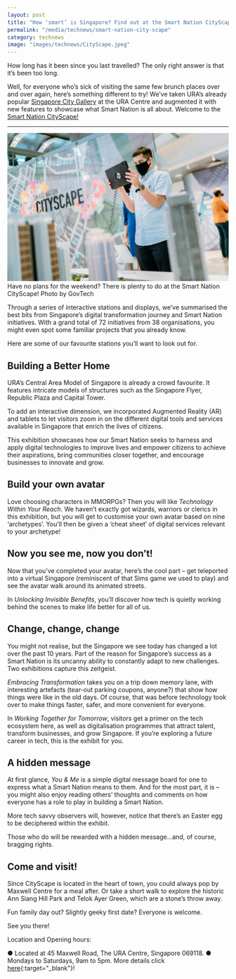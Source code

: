 ```yaml
---
layout: post
title: "How ‘smart’ is Singapore? Find out at the Smart Nation CityScape"
permalink: "/media/technews/smart-nation-city-scape"
category: technews
image: "images/technews/CityScape.jpeg"
---
```

How long has it been since you last travelled? The only right answer is that it’s been too long.  

Well, for everyone who’s sick of visiting the same few brunch places over and over again, here’s something different to try! We’ve taken URA’s already popular [Singapore City Gallery](https://www.ura.gov.sg/Corporate/Singapore-City-Gallery) at the URA Centre and augmented it with new features to showcase what Smart Nation is all about. Welcome to the [Smart Nation CityScape!](https://www.smartnation.gov.sg/community/showcases/cityscape)


---

![Smart nation cityscape exhibit](/images/technews/CityScape.jpeg)
Have no plans for the weekend? There is plenty to do at the Smart Nation CityScape!
Photo by GovTech
  
Through a series of interactive stations and displays, we’ve summarised the best bits from Singapore’s digital transformation journey and Smart Nation initiatives. With a grand total of 72 initiatives from 38 organisations, you might even spot some familiar projects that you already know. 

Here are some of our favourite stations you’ll want to look out for. 
						
## Building a Better Home
 
URA’s Central Area Model of Singapore is already a crowd favourite. It features intricate models of structures such as the Singapore Flyer, Republic Plaza and Capital Tower. 

To add an interactive dimension, we incorporated Augmented Reality (AR) and tablets to let visitors zoom in on the different digital tools and services available in Singapore that enrich the lives of citizens. 

This exhibition showcases how our Smart Nation seeks to harness and apply digital technologies to improve lives and empower citizens to achieve their aspirations, bring communities closer together, and encourage businesses to innovate and grow.

## Build your own avatar 

Love choosing characters in MMORPGs? Then you will like *Technology Within Your Reach*. We haven’t exactly got wizards, warriors or clerics in this exhibition, but you will get to customise your own avatar based on nine ‘archetypes’. You’ll then be given a ‘cheat sheet’ of digital services relevant to your archetype!  

## Now you see me, now you don’t!

Now that you’ve completed your avatar, here’s the cool part – get teleported into a virtual Singapore (reminiscent of that Sims game we used to play) and see the avatar walk around its animated streets. 

In *Unlocking Invisible Benefits*, you’ll discover how tech is quietly working behind the scenes to make life better for all of us.  

## Change, change, change

You might not realise, but the Singapore we see today has changed a lot over the past 10 years. Part of the reason for Singapore’s success as a Smart Nation is its uncanny ability to constantly adapt to new challenges. 
Two exhibitions capture this zeitgeist.  

*Embracing Transformation* takes you on a trip down memory lane, with interesting artefacts (tear-out parking coupons, anyone?) that show how things were like in the old days. Of course, that was before technology took over to make things faster, safer, and more convenient for everyone. 

In *Working Together for Tomorrow*, visitors get a primer on the tech ecosystem here, as well as digitalisation programmes that attract talent, transform businesses, and grow Singapore. If you’re exploring a future career in tech, this is the exhibit for you. 

## A hidden message

At first glance, *You & Me* is a simple digital message board for one to express what a Smart Nation means to them. And for the most part, it is – you might also enjoy reading others’ thoughts and comments on how everyone has a role to play in building a Smart Nation. 

More tech savvy observers will, however, notice that there’s an Easter egg to be deciphered within the exhibit. 

Those who do will be rewarded with a hidden message...and, of course, bragging rights. 

## Come and visit!

Since CityScape is located in the heart of town, you could always pop by Maxwell Centre for a meal after. Or take a short walk to explore the historic Ann Siang Hill Park and Telok Ayer Green, which are a stone’s throw away. 

Fun family day out? Slightly geeky first date? Everyone is welcome. 

See you there! 
 
Location and Opening hours:

●	Located at 45 Maxwell Road, The URA Centre, Singapore 069118. 
●	Mondays to Saturdays, 9am to 5pm.
More details click [here](https://www.ura.gov.sg/Corporate/Singapore-City-Gallery/Key-Highlights-details/SmartNation-Cityscape-details){:target="_blank"}!

